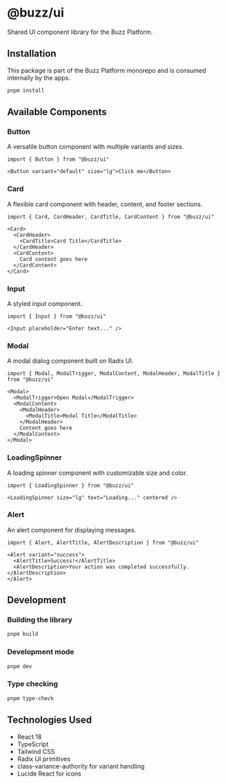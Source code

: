 # @buzz/ui

Shared UI component library for the Buzz Platform.

## Installation

This package is part of the Buzz Platform monorepo and is consumed internally by the apps.

```bash
pnpm install
```

## Available Components

### Button
A versatile button component with multiple variants and sizes.

```tsx
import { Button } from "@buzz/ui"

<Button variant="default" size="lg">Click me</Button>
```

### Card
A flexible card component with header, content, and footer sections.

```tsx
import { Card, CardHeader, CardTitle, CardContent } from "@buzz/ui"

<Card>
  <CardHeader>
    <CardTitle>Card Title</CardTitle>
  </CardHeader>
  <CardContent>
    Card content goes here
  </CardContent>
</Card>
```

### Input
A styled input component.

```tsx
import { Input } from "@buzz/ui"

<Input placeholder="Enter text..." />
```

### Modal
A modal dialog component built on Radix UI.

```tsx
import { Modal, ModalTrigger, ModalContent, ModalHeader, ModalTitle } from "@buzz/ui"

<Modal>
  <ModalTrigger>Open Modal</ModalTrigger>
  <ModalContent>
    <ModalHeader>
      <ModalTitle>Modal Title</ModalTitle>
    </ModalHeader>
    Content goes here
  </ModalContent>
</Modal>
```

### LoadingSpinner
A loading spinner component with customizable size and color.

```tsx
import { LoadingSpinner } from "@buzz/ui"

<LoadingSpinner size="lg" text="Loading..." centered />
```

### Alert
An alert component for displaying messages.

```tsx
import { Alert, AlertTitle, AlertDescription } from "@buzz/ui"

<Alert variant="success">
  <AlertTitle>Success!</AlertTitle>
  <AlertDescription>Your action was completed successfully.</AlertDescription>
</Alert>
```

## Development

### Building the library

```bash
pnpm build
```

### Development mode

```bash
pnpm dev
```

### Type checking

```bash
pnpm type-check
```

## Technologies Used

- React 18
- TypeScript
- Tailwind CSS
- Radix UI primitives
- class-variance-authority for variant handling
- Lucide React for icons